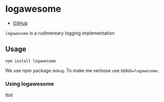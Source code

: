 # logawesome

- [GitHub](https://github.com/wildoak/logawesome)

`logawesome` is a rudimentary logging implementation

## Usage

`npm install logawesome`

We use npm package `debug`. To make me verbose use `DEBUG=logawesome`.


### Using logawesome

tbd